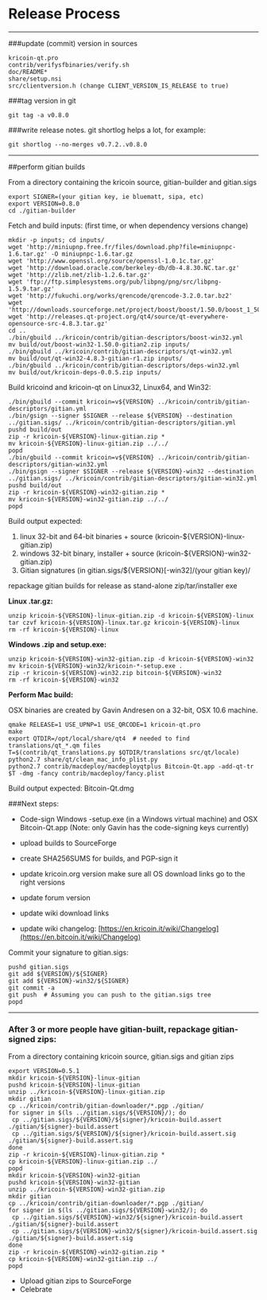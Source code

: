 Release Process
====================

* * *

###update (commit) version in sources


	kricoin-qt.pro
	contrib/verifysfbinaries/verify.sh
	doc/README*
	share/setup.nsi
	src/clientversion.h (change CLIENT_VERSION_IS_RELEASE to true)

###tag version in git

	git tag -a v0.8.0

###write release notes. git shortlog helps a lot, for example:

	git shortlog --no-merges v0.7.2..v0.8.0

* * *

##perform gitian builds

 From a directory containing the kricoin source, gitian-builder and gitian.sigs
  
	export SIGNER=(your gitian key, ie bluematt, sipa, etc)
	export VERSION=0.8.0
	cd ./gitian-builder

 Fetch and build inputs: (first time, or when dependency versions change)

	mkdir -p inputs; cd inputs/
	wget 'http://miniupnp.free.fr/files/download.php?file=miniupnpc-1.6.tar.gz' -O miniupnpc-1.6.tar.gz
	wget 'http://www.openssl.org/source/openssl-1.0.1c.tar.gz'
	wget 'http://download.oracle.com/berkeley-db/db-4.8.30.NC.tar.gz'
	wget 'http://zlib.net/zlib-1.2.6.tar.gz'
	wget 'ftp://ftp.simplesystems.org/pub/libpng/png/src/libpng-1.5.9.tar.gz'
	wget 'http://fukuchi.org/works/qrencode/qrencode-3.2.0.tar.bz2'
	wget 'http://downloads.sourceforge.net/project/boost/boost/1.50.0/boost_1_50_0.tar.bz2'
	wget 'http://releases.qt-project.org/qt4/source/qt-everywhere-opensource-src-4.8.3.tar.gz'
	cd ..
	./bin/gbuild ../kricoin/contrib/gitian-descriptors/boost-win32.yml
	mv build/out/boost-win32-1.50.0-gitian2.zip inputs/
	./bin/gbuild ../kricoin/contrib/gitian-descriptors/qt-win32.yml
	mv build/out/qt-win32-4.8.3-gitian-r1.zip inputs/
	./bin/gbuild ../kricoin/contrib/gitian-descriptors/deps-win32.yml
	mv build/out/kricoin-deps-0.0.5.zip inputs/

 Build kricoind and kricoin-qt on Linux32, Linux64, and Win32:
  
	./bin/gbuild --commit kricoin=v${VERSION} ../kricoin/contrib/gitian-descriptors/gitian.yml
	./bin/gsign --signer $SIGNER --release ${VERSION} --destination ../gitian.sigs/ ../kricoin/contrib/gitian-descriptors/gitian.yml
	pushd build/out
	zip -r kricoin-${VERSION}-linux-gitian.zip *
	mv kricoin-${VERSION}-linux-gitian.zip ../../
	popd
	./bin/gbuild --commit kricoin=v${VERSION} ../kricoin/contrib/gitian-descriptors/gitian-win32.yml
	./bin/gsign --signer $SIGNER --release ${VERSION}-win32 --destination ../gitian.sigs/ ../kricoin/contrib/gitian-descriptors/gitian-win32.yml
	pushd build/out
	zip -r kricoin-${VERSION}-win32-gitian.zip *
	mv kricoin-${VERSION}-win32-gitian.zip ../../
	popd

  Build output expected:

  1. linux 32-bit and 64-bit binaries + source (kricoin-${VERSION}-linux-gitian.zip)
  2. windows 32-bit binary, installer + source (kricoin-${VERSION}-win32-gitian.zip)
  3. Gitian signatures (in gitian.sigs/${VERSION}[-win32]/(your gitian key)/

repackage gitian builds for release as stand-alone zip/tar/installer exe

**Linux .tar.gz:**

	unzip kricoin-${VERSION}-linux-gitian.zip -d kricoin-${VERSION}-linux
	tar czvf kricoin-${VERSION}-linux.tar.gz kricoin-${VERSION}-linux
	rm -rf kricoin-${VERSION}-linux

**Windows .zip and setup.exe:**

	unzip kricoin-${VERSION}-win32-gitian.zip -d kricoin-${VERSION}-win32
	mv kricoin-${VERSION}-win32/kricoin-*-setup.exe .
	zip -r kricoin-${VERSION}-win32.zip bitcoin-${VERSION}-win32
	rm -rf kricoin-${VERSION}-win32

**Perform Mac build:**

  OSX binaries are created by Gavin Andresen on a 32-bit, OSX 10.6 machine.

	qmake RELEASE=1 USE_UPNP=1 USE_QRCODE=1 kricoin-qt.pro
	make
	export QTDIR=/opt/local/share/qt4  # needed to find translations/qt_*.qm files
	T=$(contrib/qt_translations.py $QTDIR/translations src/qt/locale)
	python2.7 share/qt/clean_mac_info_plist.py
	python2.7 contrib/macdeploy/macdeployqtplus Bitcoin-Qt.app -add-qt-tr $T -dmg -fancy contrib/macdeploy/fancy.plist

 Build output expected: Bitcoin-Qt.dmg

###Next steps:

* Code-sign Windows -setup.exe (in a Windows virtual machine) and
  OSX Bitcoin-Qt.app (Note: only Gavin has the code-signing keys currently)

* upload builds to SourceForge

* create SHA256SUMS for builds, and PGP-sign it

* update kricoin.org version
  make sure all OS download links go to the right versions

* update forum version

* update wiki download links

* update wiki changelog: [https://en.kricoin.it/wiki/Changelog](https://en.bitcoin.it/wiki/Changelog)

Commit your signature to gitian.sigs:

	pushd gitian.sigs
	git add ${VERSION}/${SIGNER}
	git add ${VERSION}-win32/${SIGNER}
	git commit -a
	git push  # Assuming you can push to the gitian.sigs tree
	popd

-------------------------------------------------------------------------

### After 3 or more people have gitian-built, repackage gitian-signed zips:

From a directory containing kricoin source, gitian.sigs and gitian zips

	export VERSION=0.5.1
	mkdir kricoin-${VERSION}-linux-gitian
	pushd kricoin-${VERSION}-linux-gitian
	unzip ../kricoin-${VERSION}-linux-gitian.zip
	mkdir gitian
	cp ../kricoin/contrib/gitian-downloader/*.pgp ./gitian/
	for signer in $(ls ../gitian.sigs/${VERSION}/); do
	 cp ../gitian.sigs/${VERSION}/${signer}/kricoin-build.assert ./gitian/${signer}-build.assert
	 cp ../gitian.sigs/${VERSION}/${signer}/kricoin-build.assert.sig ./gitian/${signer}-build.assert.sig
	done
	zip -r kricoin-${VERSION}-linux-gitian.zip *
	cp kricoin-${VERSION}-linux-gitian.zip ../
	popd
	mkdir kricoin-${VERSION}-win32-gitian
	pushd kricoin-${VERSION}-win32-gitian
	unzip ../kricoin-${VERSION}-win32-gitian.zip
	mkdir gitian
	cp ../kricoin/contrib/gitian-downloader/*.pgp ./gitian/
	for signer in $(ls ../gitian.sigs/${VERSION}-win32/); do
	 cp ../gitian.sigs/${VERSION}-win32/${signer}/kricoin-build.assert ./gitian/${signer}-build.assert
	 cp ../gitian.sigs/${VERSION}-win32/${signer}/kricoin-build.assert.sig ./gitian/${signer}-build.assert.sig
	done
	zip -r kricoin-${VERSION}-win32-gitian.zip *
	cp kricoin-${VERSION}-win32-gitian.zip ../
	popd

- Upload gitian zips to SourceForge
- Celebrate 
